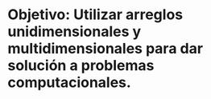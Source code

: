 # Objetivo: Utilizar arreglos unidimensionales y multidimensionales para dar solución a problemas computacionales.
